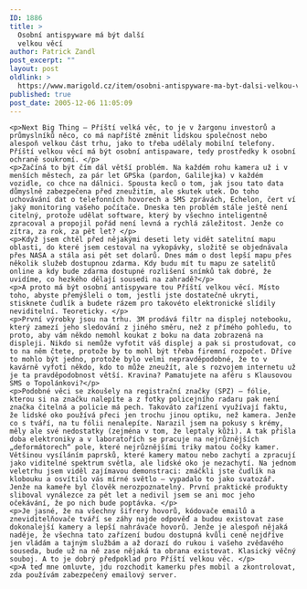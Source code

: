 ```yaml
---
ID: 1886
title: >
  Osobní antispyware má být další
  velkou věcí
author: Patrick Zandl
post_excerpt: ""
layout: post
oldlink: >
  https://www.marigold.cz/item/osobni-antispyware-ma-byt-dalsi-velkou-veci
published: true
post_date: 2005-12-06 11:05:09
---
```

	<p>Next Big Thing – Příští velká věc, to je v žargonu investorů a průmyslníků něco, co má napříště změnit lidskou společnost nebo alespoň velkou část trhu, jako to třeba udělaly mobilní telefony. Příští velkou věcí má být osobní antispaware, tedy prostředky k osobní ochraně soukromí. </p>
	<p>Začíná to být čím dál větší problém. Na každém rohu kamera už i v menších městech, za pár let GPSka (pardon, Galilejka) v každém vozidle, co chce na dálnici. Spousta keců o tom, jak jsou tato data důmyslně zabezpečena před zneužitím, ale skutek utek. Do toho uchovávání dat o telefonních hovorech a SMS zprávách, Echelon, čert ví jaký monitoring vašeho počítače. Dneska ten problém stále ještě není citelný, protože udělat software, který by všechno inteligentně zpracoval a propojil pořád není levná a rychlá záležitost. Jenže co zítra, za rok, za pět let? </p>
	<p>Když jsem chtěl před nějakými deseti lety vidět satelitní mapu oblasti, do které jsem cestoval na vykopávky, složitě se objednávala přes NASA a stála asi pět set dolarů. Dnes mám o dost lepší mapu přes několik služeb dostupnou zdarma. Kdy budu mít tu mapu ze satelitů online a kdy bude zdarma dostupné rozlišení snímků tak dobré, že uvidíme, co hezkého dělají sousedi na zahradě?</p>
	<p>A proto má být osobní antispyware tou Příští velkou věcí. Místo toho, abyste přemýšleli o tom, jestli jste dostatečně ukryti, stisknete čudlík a budete rázem pro takovéto elektronické slídily neviditelní. Teoreticky. </p>
	<p>První výrobky jsou na trhu. 3M prodává filtr na displej notebooku, který zamezí jeho sledování z jiného směru, než z přímého pohledu, to proto, aby vám někdo nemohl koukat z boku na data zobrazená na displeji. Nikdo si nemůže vyfotit váš displej a pak si prostudovat, co to na něm čtete, protože by to mohl být třeba firemní rozpočet. Dříve to mohlo být jedno, protože bylo velmi nepravděpodobné, že to v kavárně vyfotí někdo, kdo to může zneužít, ale s rozvojem internetu už je ta pravděpodobnost větší. Kravina? Pamatujete na aféru s Klausovou SMS o Topolánkovi?</p>
	<p>Podobné věci se zkoušely na registrační značky (SPZ) – fólie, kterou si na značku nalepíte a z fotky policejního radaru pak není značka čitelná a policie má pech. Takováto zařízení využívají faktu, že lidské oko používá přeci jen trochu jinou optiku, než kamera. Jenže co s tváří, na tu fólii nenalepíte. Narazil jsem na pokusy s krémy, měly ale své nedostatky (zejména v tom, že leptaly kůži). A tak přišla doba elektroniky a v laboratořích se pracuje na nejrůznějších „deformátorech“ pole, které nejrůznějšími triky matou čočky kamer. Většinou vysíláním paprsků, které kamery matou nebo zachytí a zpracují jako viditelné spektrum světla, ale lidské oko je nezachytí. Na jednom veletrhu jsem viděl zajímavou demonstraci: zmáčkli jste čudlík na klobouku a osvítilo vás mírné světlo – vypadalo to jako svatozář. Jenže na kameře byl člověk nerozpoznatelný. První praktické produkty sliboval vynálezce za pět let a nedivil jsem se ani moc jeho očekávání, že po nich bude poptávka. </p>
	<p>Je jasné, že na všechny šifrery hovorů, kódovače emailů a zneviditelňovače tváří se záhy najde odpověď a budou existovat zase dokonalejší kamery a lepší nahrávače hovorů. Jenže je alespoň nějaká naděje, že všechna tato zařízení budou dostupná kvůli ceně nejdříve jen vládám a tajným službám a až dorazí do rukou i vašeho zvědavého souseda, bude už na ně zase nějaká ta obrana existovat. Klasický věčný souboj. A to je dobrý předpoklad pro Příští velkou věc. </p>
	<p>A teď mne omluvte, jdu rozchodit kamerku přes mobil a zkontrolovat, zda používám zabezpečený emailový server.
</p>